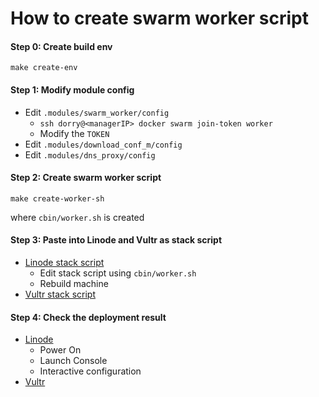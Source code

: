 # How to create swarm worker script 

#### Step 0: Create build env
```
make create-env
```
#### Step 1: Modify module config
* Edit `.modules/swarm_worker/config`
  * `ssh dorry@<managerIP> docker swarm join-token worker` 
  * Modify the `TOKEN`
* Edit `.modules/download_conf_m/config`
* Edit `.modules/dns_proxy/config`

#### Step 2: Create swarm worker script
```
make create-worker-sh
```
where `cbin/worker.sh` is created

#### Step 3: Paste into Linode and Vultr as stack script 
* [Linode stack script](https://manager.linode.com/stackscripts)
  * Edit stack script using `cbin/worker.sh`
  * Rebuild machine
* [Vultr stack script]()

#### Step 4: Check the deployment result
* [Linode](https://cloud.linode.com/dashboard)
  * Power On 
  * Launch Console
  * Interactive configuration
* [Vultr]()


